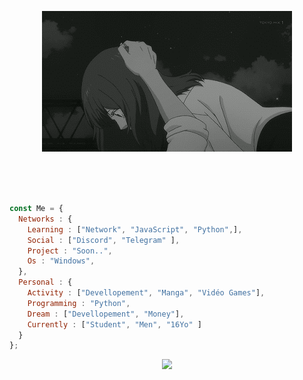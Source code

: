 <p align="center">
    <img src="https://github.com/0x91s/0x91s/blob/main/love.gif">
</p>   
<br>
<br>
<br>



```js
const Me = {
  Networks : {
    Learning : ["Network", "JavaScript", "Python",],
    Social : ["Discord", "Telegram" ],
    Project : "Soon..",
    Os : "Windows",
  },
  Personal : {
    Activity : ["Devellopement", "Manga", "Vidéo Games"],
    Programming : "Python",
    Dream : ["Devellopement", "Money"],
    Currently : ["Student", "Men", "16Yo" ]
  }
};
````

<p align="center">

<img src="https://lanyard-profile-readme.vercel.app/api/954118119444586566"/>
  <!-- 	<br>

